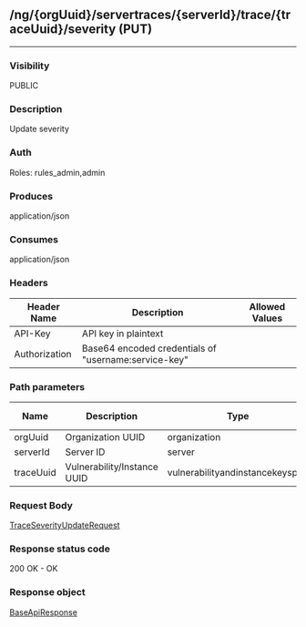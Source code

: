 ## /ng/{orgUuid}/servertraces/{serverId}/trace/{traceUuid}/severity (PUT)
---
### Visibility
PUBLIC
### Description
Update severity
### Auth
Roles: rules_admin,admin
### Produces
application/json
### Consumes
application/json
### Headers
| Header Name | Description | Allowed Values |
| ----------- | ----------- | ----------- |
| API-Key | API key in plaintext |  |
| Authorization | Base64 encoded credentials of &quot;username:service-key&quot; |  |
### Path parameters
| Name | Description | Type | Required | Allowed Values |
| ----------- | ----------- | ----------- | ----------- | ----------- |
| orgUuid | Organization UUID | organization | true | String |
| serverId | Server ID | server | true | Long |
| traceUuid | Vulnerability/Instance UUID | vulnerabilityandinstancekeyspair | true | String |
### Request Body
[TraceSeverityUpdateRequest](<../../objects/TraceSeverityUpdateRequest.md>)
### Response status code
200 OK - OK
### Response object
[BaseApiResponse](<../../objects/BaseApiResponse.md>)
